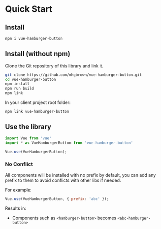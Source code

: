 # Quick Start

## Install

```bash
npm i vue-hamburger-button
```

## Install (without npm)

Clone the Git repository of this library and link it.

```bash
git clone https://github.com/mhgbrown/vue-hamburger-button.git
cd vue-hamburger-button
npm install
npm run build
npm link
```

In your client project root folder:
```bash
npm link vue-hamburger-button
```

## Use the library

```javascript
import Vue from 'vue'
import * as VueHamburgerButton from 'vue-hamburger-button'

Vue.use(VueHamburgerButton);
```

### No Conflict

All components will be installed with no prefix by default, you can add any prefix
to them to avoid conflicts with other libs if needed.

For example:

```javascript
Vue.use(VueHamburgerButton, { prefix: 'abc' });
```

Results in:

* Components such as `<hamburger-button>` becomes `<abc-hamburger-button>`
